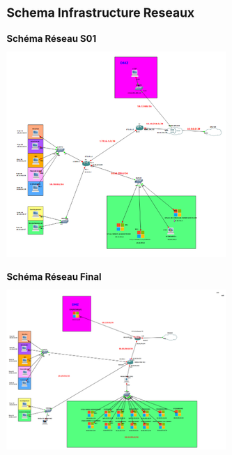 # Schema Infrastructure Reseaux

## Schéma Réseau S01
![Schema](../Ressources/Images/Shema_Reseau_Ecotechsolutions_2024-12-30.png)

## Schéma Réseau Final
![Schema](../Ressources/Images/Schema_Reseau_Ecotechsolutions_Final.png)
